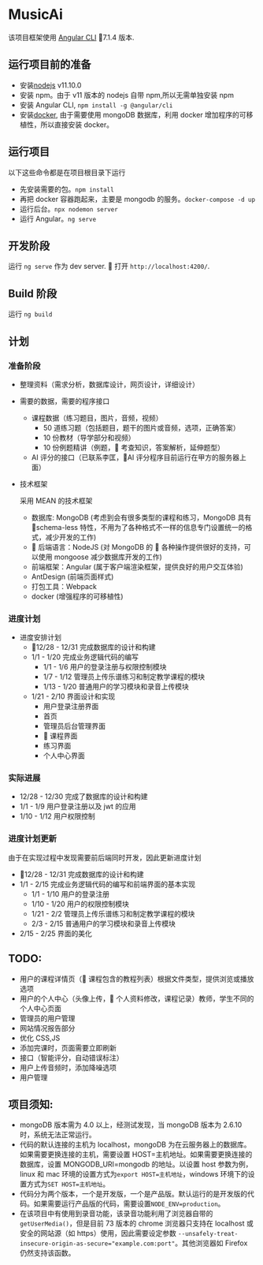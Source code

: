 # MusicAi

该项目框架使用 [Angular CLI](https://github.com/angular/angular-cli) 7.1.4 版本.

## 运行项目前的准备

- 安装[nodejs](https://nodejs.org/en/) v11.10.0
- 安装 npm。由于 v11 版本的 nodejs 自带 npm,所以无需单独安装 npm
- 安装 Angular CLI, `npm install -g @angular/cli`
- 安装[docker](https://www.docker.com/products/docker-desktop), 由于需要使用 mongoDB 数据库，利用 docker 增加程序的可移植性，所以直接安装 docker。

## 运行项目

以下这些命令都是在项目根目录下运行

- 先安装需要的包。`npm install`
- 再把 docker 容器跑起来，主要是 mongodb 的服务。`docker-compose -d up`
- 运行后台。`npx nodemon server`
- 运行 Angular。`ng serve`

## 开发阶段

运行 `ng serve` 作为 dev server.  打开 `http://localhost:4200/`.

## Build 阶段

运行 `ng build`

## 计划

### 准备阶段

- 整理资料（需求分析，数据库设计，网页设计，详细设计）
- 需要的数据，需要的程序接口

  - 课程数据（练习题目，图片，音频，视频）
    - 50 道练习题（包括题目，题干的图片或音频，选项，正确答案）
    - 10 份教材（导学部分和视频）
    - 10 份例题精讲（例题， 考查知识，答案解析，延伸题型）
  - AI 评分的接口（已联系李匡，AI 评分程序目前运行在甲方的服务器上面）

- 技术框架

  采用 MEAN 的技术框架

  - 数据库: MongoDB (考虑到会有很多类型的课程和练习，MongoDB 具有 schema-less 特性，不用为了各种格式不一样的信息专门设置统一的格式，减少开发的工作)
  -  后端语言：NodeJS (对 MongoDB 的  各种操作提供很好的支持，可以使用 mongoose 减少数据库开发的工作)
  - 前端框架：Angular (属于客户端渲染框架，提供良好的用户交互体验)
  - AntDesign (前端页面样式)
  - 打包工具：Webpack
  - docker (增强程序的可移植性)

### 进度计划

- 进度安排计划
  - 12/28 - 12/31 完成数据库的设计和构建
  - 1/1 - 1/20 完成业务逻辑代码的编写
    - 1/1 - 1/6 用户的登录注册与权限控制模块
    - 1/7 - 1/12 管理员上传乐谱练习和制定教学课程的模块
    - 1/13 - 1/20 普通用户的学习模块和录音上传模块
  - 1/21 - 2/10 界面设计和实现
    - 用户登录注册界面
    - 首页
    - 管理员后台管理界面
    -  课程界面
    - 练习界面
    - 个人中心界面

### 实际进展

- 12/28 - 12/30 完成了数据库的设计和构建
- 1/1 - 1/9 用户登录注册以及 jwt 的应用
- 1/10 - 1/12 用户权限控制

### 进度计划更新

由于在实现过程中发现需要前后端同时开发，因此更新进度计划

- 12/28 - 12/31 完成数据库的设计和构建
- 1/1 - 2/15 完成业务逻辑代码的编写和前端界面的基本实现
  - 1/1 - 1/10 用户的登录注册
  - 1/10 - 1/20 用户的权限控制模块
  - 1/21 - 2/2 管理员上传乐谱练习和制定教学课程的模块
  - 2/3 - 2/15 普通用户的学习模块和录音上传模块
- 2/15 - 2/25 界面的美化

## TODO:

- 用户的课程详情页（ 课程包含的教程列表）根据文件类型，提供浏览或播放选项
- 用户的个人中心（头像上传， 个人资料修改，课程记录）教师，学生不同的个人中心页面
- 管理员的用户管理
- 网站情况报告部分
- 优化 CSS,JS
- 添加完课时，页面需要立即刷新
- 接口（智能评分，自动错误标注）
- 用户上传音频时，添加降噪选项
- 用户管理

## 项目须知:

- mongoDB 版本需为 4.0 以上，经测试发现，当 mongoDB 版本为 2.6.10 时，系统无法正常运行。
- 代码的默认连接的主机为 localhost，mongoDB 为在云服务器上的数据库。如果需要更换连接的主机，需要设置 HOST=主机地址。如果需要更换连接的数据库，设置 MONGODB_URI=mongodb 的地址。以设置 host 参数为例，linux 和 mac 环境的设置方式为`export HOST=主机地址`，windows 环境下的设置方式为`SET HOST=主机地址`。
- 代码分为两个版本，一个是开发版，一个是产品版。默认运行的是开发版的代码。如果需要运行产品版的代码，需要设置`NODE_ENV=production`。
- 在该项目中有使用到录音功能，该录音功能利用了浏览器自带的`getUserMedia()`，但是目前 73 版本的 chrome 浏览器只支持在 localhost 或安全的网站源（如 https）使用，因此需要设定参数 `--unsafely-treat-insecure-origin-as-secure="example.com:port"`。其他浏览器如 Firefox 仍然支持该函数。
